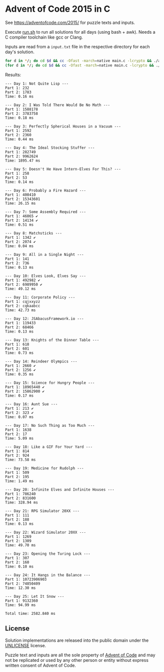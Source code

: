 # Advent of Code 2015 in C

See https://adventofcode.com/2015/ for puzzle texts and inputs.

Execute [run.sh](run.sh) to run all solutions for all days (using bash + awk). 
Needs a C compiler toolchain like gcc or Clang.

Inputs are read from a `input.txt` file in the respective directory for each day's solution.

```bash
for d in */; do cd $d && cc -Ofast -march=native main.c -lcrypto && ./a.out && echo "" && cd ..; done
(for d in */; do cd $d && cc -Ofast -march=native main.c -lcrypto && ./a.out && cd ..; done) | awk 'BEGIN {sum=0.0} NR%4==0 { gsub(/ms$/,"", $2); sum += $2; } END { printf "Total time: %.2fms\n", sum }'
```

Results:

```
--- Day 1: Not Quite Lisp ---
Part 1: 232
Part 2: 1783
Time: 0.16 ms

--- Day 2: I Was Told There Would Be No Math ---
Part 1: 1588178
Part 2: 3783758
Time: 0.18 ms

--- Day 3: Perfectly Spherical Houses in a Vacuum ---
Part 1: 2592
Part 2: 2360
Time: 0.44 ms

--- Day 4: The Ideal Stocking Stuffer ---
Part 1: 282749
Part 2: 9962624
Time: 1895.47 ms

--- Day 5: Doesn't He Have Intern-Elves For This? ---
Part 1: 258
Part 2: 53
Time: 0.14 ms

--- Day 6: Probably a Fire Hazard ---
Part 1: 400410
Part 2: 15343601
Time: 26.15 ms

--- Day 7: Some Assembly Required ---
Part 1: 46065 ✔
Part 2: 14134 ✔
Time: 0.51 ms

--- Day 8: Matchsticks ---
Part 1: 1342 ✔
Part 2: 2074 ✔
Time: 0.04 ms

--- Day 9: All in a Single Night ---
Part 1: 141
Part 2: 736
Time: 0.13 ms

--- Day 10: Elves Look, Elves Say ---
Part 1: 492982 ✔
Part 2: 6989950 ✔
Time: 49.12 ms

--- Day 11: Corporate Policy ---
Part 1: cqjxxyzz
Part 2: cqkaabcc
Time: 42.73 ms

--- Day 12: JSAbacusFramework.io ---
Part 1: 119433
Part 2: 68466
Time: 0.13 ms

--- Day 13: Knights of the Dinner Table ---
Part 1: 618
Part 2: 601
Time: 0.73 ms

--- Day 14: Reindeer Olympics ---
Part 1: 2660 ✔
Part 2: 1256 ✔
Time: 0.35 ms

--- Day 15: Science for Hungry People ---
Part 1: 18965440 ✔
Part 2: 15862900 ✔
Time: 0.17 ms

--- Day 16: Aunt Sue ---
Part 1: 213 ✔
Part 2: 323 ✔
Time: 0.07 ms

--- Day 17: No Such Thing as Too Much ---
Part 1: 1638
Part 2: 17
Time: 5.09 ms

--- Day 18: Like a GIF For Your Yard ---
Part 1: 814
Part 2: 924
Time: 73.58 ms

--- Day 19: Medicine for Rudolph ---
Part 1: 509
Part 2: 195
Time: 1.49 ms

--- Day 20: Infinite Elves and Infinite Houses ---
Part 1: 786240
Part 2: 831600
Time: 328.94 ms

--- Day 21: RPG Simulator 20XX ---
Part 1: 111
Part 2: 188
Time: 0.13 ms

--- Day 22: Wizard Simulator 20XX ---
Part 1: 1269
Part 2: 1309
Time: 49.70 ms

--- Day 23: Opening the Turing Lock ---
Part 1: 307
Part 2: 160
Time: 0.10 ms

--- Day 24: It Hangs in the Balance ---
Part 1: 10723906903
Part 2: 74850409
Time: 12.30 ms

--- Day 25: Let It Snow ---
Part 1: 9132360
Time: 94.99 ms

Total time: 2582.840 ms
```

## License

Solution implementations are released into the public domain under the [UNLICENSE](/UNLICENSE) license.

Puzzle text and inputs are all the sole property of [Advent of Code](https://adventofcode.com/) and may not be replicated or used by any other person or entity without express written consent of Advent of Code.
